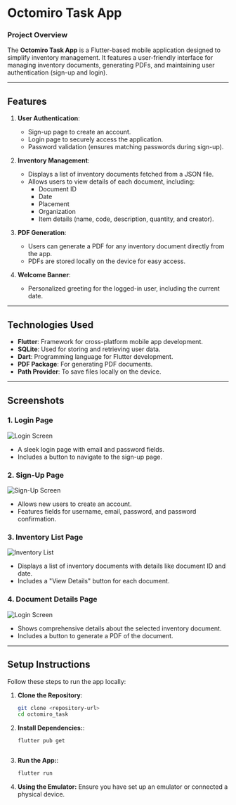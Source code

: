 # **Octomiro Task App**

### **Project Overview**
The **Octomiro Task App** is a Flutter-based mobile application designed to simplify inventory management. It features a user-friendly interface for managing inventory documents, generating PDFs, and maintaining user authentication (sign-up and login).

---

## **Features**

1. **User Authentication**:
   - Sign-up page to create an account.
   - Login page to securely access the application.
   - Password validation (ensures matching passwords during sign-up).

2. **Inventory Management**:
   - Displays a list of inventory documents fetched from a JSON file.
   - Allows users to view details of each document, including:
     - Document ID
     - Date
     - Placement
     - Organization
     - Item details (name, code, description, quantity, and creator).

3. **PDF Generation**:
   - Users can generate a PDF for any inventory document directly from the app.
   - PDFs are stored locally on the device for easy access.

4. **Welcome Banner**:
   - Personalized greeting for the logged-in user, including the current date.

---

## **Technologies Used**

- **Flutter**: Framework for cross-platform mobile app development.
- **SQLite**: Used for storing and retrieving user data.
- **Dart**: Programming language for Flutter development.
- **PDF Package**: For generating PDF documents.
- **Path Provider**: To save files locally on the device.

---

## **Screenshots**

### **1. Login Page**
![Login Screen](#)  
- A sleek login page with email and password fields.
- Includes a button to navigate to the sign-up page.

### **2. Sign-Up Page**
![Sign-Up Screen](#)  
- Allows new users to create an account.
- Features fields for username, email, password, and password confirmation.

### **3. Inventory List Page**
![Inventory List](#)  
- Displays a list of inventory documents with details like document ID and date.
- Includes a "View Details" button for each document.

### **4. Document Details Page**
![Login Screen](lib/assets/screenshots/login_screen.png)
- Shows comprehensive details about the selected inventory document.
- Includes a button to generate a PDF of the document.

---

## **Setup Instructions**

Follow these steps to run the app locally:

1. **Clone the Repository**:
   ```bash
   git clone <repository-url>
   cd octomiro_task


2. **Install Dependencies:**:
   ```bash
   flutter pub get



3. **Run the App:**:
   ```bash
   flutter run


4. **Using the Emulator:**
   Ensure you have set up an emulator or connected a physical device.
